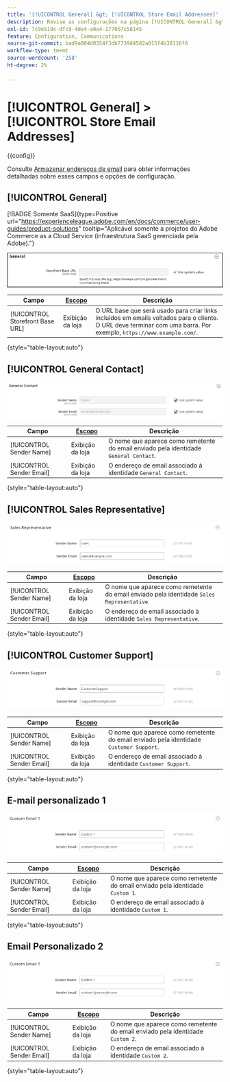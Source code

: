 ```yaml
---
title: '[!UICONTROL General] &gt; [!UICONTROL Store Email Addresses]'
description: Revise as configurações na página [!UICONTROL General] &gt; [!UICONTROL Store Email Addresses] do Administrador do Commerce.
exl-id: 7c9e519c-dfc9-4de4-a0a4-1770b7c58145
feature: Configuration, Communications
source-git-commit: bad9a004d0354f3db7739d4582a015f4b38116f8
workflow-type: tm+mt
source-wordcount: '258'
ht-degree: 2%

---
```


# [!UICONTROL General] > [!UICONTROL Store Email Addresses]

{{config}}

Consulte [Armazenar endereços de email](../../getting-started/store-details.md#store-email-addresses) para obter informações detalhadas sobre esses campos e opções de configuração.

## [!UICONTROL General]

[!BADGE Somente SaaS]{type=Positive url="https://experienceleague.adobe.com/en/docs/commerce/user-guides/product-solutions" tooltip="Aplicável somente a projetos do Adobe Commerce as a Cloud Service (infraestrutura SaaS gerenciada pela Adobe)."}

![Armazenar Endereços de Email > Contato Geral](./assets/store-email-addresses-general-general.png)<!-- zoom -->

| Campo | [Escopo](../../getting-started/websites-stores-views.md#scope-settings) | Descrição |
|--- |--- |--- |
| [!UICONTROL Storefront Base URL] | Exibição da loja | O URL base que será usado para criar links incluídos em emails voltados para o cliente. O URL deve terminar com uma barra. Por exemplo, `https://www.example.com/`. |

{style="table-layout:auto"}

## [!UICONTROL General Contact]

![Armazenar Endereços de Email > Contato Geral](./assets/store-email-addresses-general-contact.png)<!-- zoom -->

| Campo | [Escopo](../../getting-started/websites-stores-views.md#scope-settings) | Descrição |
|--- |--- |--- |
| [!UICONTROL Sender Name] | Exibição da loja | O nome que aparece como remetente do email enviado pela identidade `General Contact`. |
| [!UICONTROL Sender Email] | Exibição da loja | O endereço de email associado à identidade `General Contact`. |

{style="table-layout:auto"}

## [!UICONTROL Sales Representative]

![Armazenar Endereços de Email > Representante de Vendas](./assets/store-email-addresses-sales-rep.png)<!-- zoom -->

| Campo | [Escopo](../../getting-started/websites-stores-views.md#scope-settings) | Descrição |
|--- |--- |--- |
| [!UICONTROL Sender Name] | Exibição da loja | O nome que aparece como remetente do email enviado pela identidade `Sales Representative`. |
| [!UICONTROL Sender Email] | Exibição da loja | O endereço de email associado à identidade `Sales Representative`. |

{style="table-layout:auto"}

## [!UICONTROL Customer Support]

![Armazenar Endereços De Email > Suporte Ao Cliente](./assets/store-email-addresses-customer-support.png)<!-- zoom -->

| Campo | [Escopo](../../getting-started/websites-stores-views.md#scope-settings) | Descrição |
|--- |--- |--- |
| [!UICONTROL Sender Name] | Exibição da loja | O nome que aparece como remetente do email enviado pela identidade `Customer Support`. |
| [!UICONTROL Sender Email] | Exibição da loja | O endereço de email associado à identidade `Customer Support`. |

{style="table-layout:auto"}

## E-mail personalizado 1

![Armazenar endereços de email > Email personalizado 1](./assets/store-email-addresses-custom-email1.png)<!-- zoom -->

| Campo | [Escopo](../../getting-started/websites-stores-views.md#scope-settings) | Descrição |
|--- |--- |--- |
| [!UICONTROL Sender Name] | Exibição da loja | O nome que aparece como remetente do email enviado pela identidade `Custom 1`. |
| [!UICONTROL Sender Email] | Exibição da loja | O endereço de email associado à identidade `Custom 1`. |

{style="table-layout:auto"}

## Email Personalizado 2

![Armazenar Endereços de Email > Email Personalizado 2](./assets/store-email-addresses-custom-email1.png)<!-- zoom -->

| Campo | [Escopo](../../getting-started/websites-stores-views.md#scope-settings) | Descrição |
|--- |--- |--- |
| [!UICONTROL Sender Name] | Exibição da loja | O nome que aparece como remetente do email enviado pela identidade `Custom 2`. |
| [!UICONTROL Sender Email] | Exibição da loja | O endereço de email associado à identidade `Custom 2`. |

{style="table-layout:auto"}
